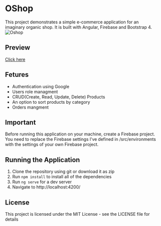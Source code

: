 # OShop
This project demonstrates a simple e-commerce application for an imaginary organic shop. It is built with Angular, Firebase and Bootstrap 4.
![Oshop](https://i.imgur.com/DF7TreM.jpg)

## Preview
[Click here](https://oshop-76492.firebaseapp.com/)

## Fetures
 * Authentication using Google
 * Users role managment
 * CRUD(Create, Read, Update, Delete) Products
 * An option to sort products by category
 * Orders mangment

## Important

Before running this application on your machine, create a Firebase project. You need to replace the Firebase settings I've defined in /src/environments with the settings of your own Firebase project.

## Running the Application

1. Clone the repository using git or download it as zip
2. Run `npm install` to install all of the dependencies
3. Run `ng serve` for a dev server
4. Navigate to http://localhost:4200/

## License

This project is licensed under the MIT License - see the LICENSE file for details
